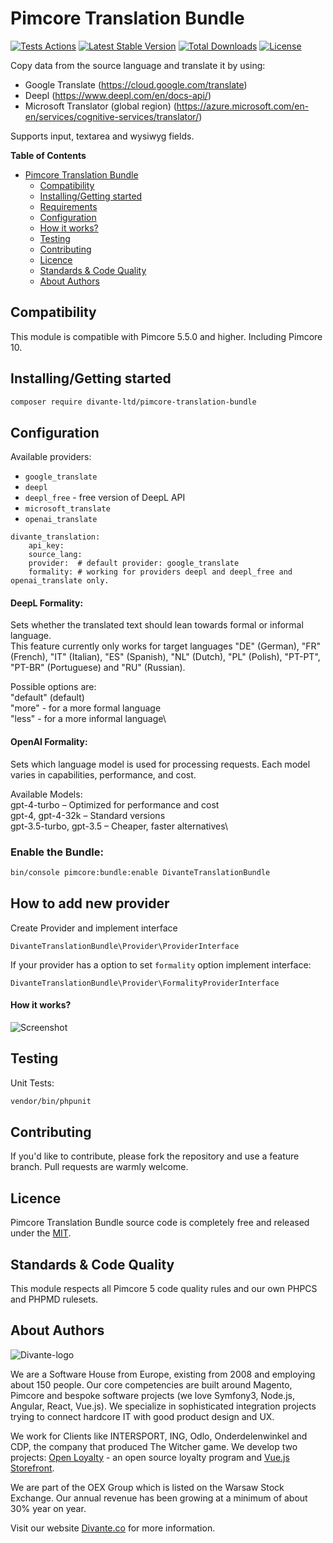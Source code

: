 # Pimcore Translation Bundle
[![Tests Actions](https://github.com/DivanteLtd/pimcore-translation-bundle/workflows/Tests/badge.svg?branch=master)](https://github.com/DivanteLtd/pimcore-translation-bundle/actions)
[![Latest Stable Version](https://poser.pugx.org/divante-ltd/pimcore-translation-bundle/v/stable)](https://packagist.org/packages/divante-ltd/pimcore-translation-bundle)
[![Total Downloads](https://poser.pugx.org/divante-ltd/pimcore-translation-bundle/downloads)](https://packagist.org/packages/divante-ltd/pimcore-translation-bundle)
[![License](https://poser.pugx.org/divante-ltd/pimcore-translation-bundle/license)](https://github.com/DivanteLtd/divante-ltd/pimcore-translation-bundle/blob/master/LICENSE)

Copy data from the source language and translate it by using:
- Google Translate (https://cloud.google.com/translate)
- Deepl (https://www.deepl.com/en/docs-api/)
- Microsoft Translator (global region) (https://azure.microsoft.com/en-en/services/cognitive-services/translator/)

Supports input, textarea and wysiwyg fields.

**Table of Contents**
- [Pimcore Translation Bundle](#google-translate)
	- [Compatibility](#compatibility)
	- [Installing/Getting started](#installinggetting-started)
	- [Requirements](#requirements)
	- [Configuration](#configuration)
	- [How it works?](#how-it-works)
	- [Testing](#testing)
	- [Contributing](#contributing)
	- [Licence](#licence)
	- [Standards & Code Quality](#standards--code-quality)
	- [About Authors](#about-authors)

## Compatibility

This module is compatible with Pimcore 5.5.0 and higher. Including Pimcore 10.

## Installing/Getting started

```bash
composer require divante-ltd/pimcore-translation-bundle
```

## Configuration

Available providers:
- `google_translate`
- `deepl`
- `deepl_free` - free version of DeepL API
- `microsoft_translate`
- `openai_translate`

```
divante_translation:
    api_key: 
    source_lang:
    provider:  # default provider: google_translate
    formality: # working for providers deepl and deepl_free and openai_translate only.
```

#### DeepL Formality:
Sets whether the translated text should lean towards formal or informal language.\
This feature currently only works for target languages "DE" (German), "FR" (French), "IT" (Italian), "ES" (Spanish), "NL" (Dutch), "PL" (Polish), "PT-PT", "PT-BR" (Portuguese) and "RU" (Russian).

Possible options are:\
"default" (default)\
"more" - for a more formal language\
"less" - for a more informal language\

#### OpenAI Formality:
Sets which language model is used for processing requests. Each model varies in capabilities, performance, and cost.

Available Models:\
gpt-4-turbo – Optimized for performance and cost\
gpt-4, gpt-4-32k – Standard versions\
gpt-3.5-turbo, gpt-3.5 – Cheaper, faster alternatives\


### Enable the Bundle:
```bash
bin/console pimcore:bundle:enable DivanteTranslationBundle
```

## How to add new provider
Create Provider and implement interface 
```
DivanteTranslationBundle\Provider\ProviderInterface
```

If your provider has a option to set `formality` option implement interface:
```
DivanteTranslationBundle\Provider\FormalityProviderInterface
```

#### How it works?
![Screenshot](docs/translate.png)

## Testing
Unit Tests:
```bash
vendor/bin/phpunit
```

## Contributing
If you'd like to contribute, please fork the repository and use a feature branch. Pull requests are warmly welcome.

## Licence 
Pimcore Translation Bundle source code is completely free and released under the 
[MIT](https://github.com/DivanteLtd/pimcore-translation-bundle/blob/master/LICENSE).

## Standards & Code Quality
This module respects all Pimcore 5 code quality rules and our own PHPCS and PHPMD rulesets.

## About Authors
![Divante-logo](http://divante.co/logo-HG.png "Divante")

We are a Software House from Europe, existing from 2008 and employing about 150 people. Our core competencies are built 
around Magento, Pimcore and bespoke software projects (we love Symfony3, Node.js, Angular, React, Vue.js). 
We specialize in sophisticated integration projects trying to connect hardcore IT with good product design and UX.

We work for Clients like INTERSPORT, ING, Odlo, Onderdelenwinkel and CDP, the company that produced The Witcher game. 
We develop two projects: [Open Loyalty](http://www.openloyalty.io/ "Open Loyalty") - an open source loyalty program 
and [Vue.js Storefront](https://github.com/DivanteLtd/vue-storefront "Vue.js Storefront").

We are part of the OEX Group which is listed on the Warsaw Stock Exchange. Our annual revenue has been growing at a 
minimum of about 30% year on year.

Visit our website [Divante.co](https://divante.co/ "Divante.co") for more information.
